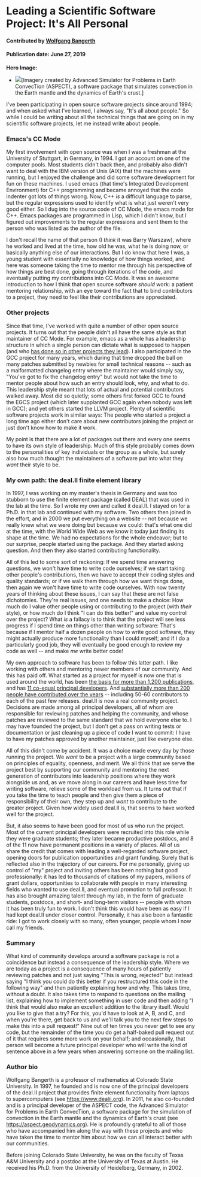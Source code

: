 # Leading a Scientific Software Project: It's All Personal

#### Contributed by [Wolfgang Bangerth](https://github.com/martagarciamartinez)

#### Publication date: June 27, 2019

**Hero Image:**
 
- <img src="https://github.com/betterscientificsoftware/images/raw/master/Blog_0619_TwoSpheres.jpg" />[Imagery created by Advanced Simulator for Problems in Earth ConvecTion (ASPECT), a software package that simulates convection in the Earth mantle and the dynamics of Earth's crust.]

I've been participating in open source software projects since around
1994; and when asked what I've learned, I always say, "It's all about
people." So while I could be writing about all the technical things
that are going on in my scientific software projects, let me instead
write about people.

### Emacs's CC Mode

My first involvement with open source was when I was a freshman at the
University of Stuttgart, in Germany, in 1994. I got an account on one
of the computer pools. Most students didn't back then, and probably
also didn't want to deal with the IBM version of Unix (AIX) that the
machines were running, but I enjoyed the challenge and did some
software development for fun on these machines. I used emacs (that
time's Integrated Development Environment) for C++ programming and became
annoyed that the code indenter got lots of things wrong. Now, C++ *is*
a difficult language to parse, but the regular expressions used to
identify what is what just weren't very good either. So I dug
into the source code of CC Mode, the emacs mode for C++. Emacs
packages are programmed in Lisp, which I didn't know, but I figured
out improvements to the regular expressions and sent them to the
person who was listed as the author of the file.

I don't recall the name of that person (I *think* it was Barry
Warszaw), where he worked and lived at the time, how old he was, what
he is doing now, or basically anything else of our interactions. But I
do know that here I was, a young student with essentially no knowledge of
how things worked, and here was someone taking the time to mentor me through
his perspective of how things are best done, going through iterations of the code, and
eventually putting my contributions into CC Mode. It was an awesome
introduction to how I think that open source software *should* work: a
patient mentoring relationship, with an eye toward the fact that to
bind  contributors to a project, they need to feel like their
contributions are appreciated.

### Other projects

Since that time, I've worked with quite a number of other open source
projects. It turns out that the people didn't all have the same style as
that maintainer of CC Mode. For example, emacs as a whole has a
leadership structure in which a single person can dictate what is
supposed to happen (and who [has done so in other projects they
lead](https://lwn.net/Articles/753646/)). I also participated in the
GCC project for many years, which during that time dropped the ball on
many patches submitted by newbies for small technical reasons -- such
as a malformatted changelog entry where the maintainer would simply
say, "You've got to fix the changelog entry" but would not take the time to
mentor people about how such an entry should look, why, and what to
do. This leadership style meant that lots of actual and potential
contributors walked away. Most did so quietly; some others first
forked GCC to found the EGCS project (which later supplanted GCC again
when nobody was left in GCC); and yet others started the LLVM
project. Plenty of scientific software projects work in similar ways:
The people who started a project a long time ago either don't care about
new contributors joining the project or just don't know how to make
it work.

My point is that there are a lot of packages
out there and every one seems to have its own style of
leadership. Much of this style probably comes down to the personalities
of key individuals or the group as a whole, but surely also how much
thought the maintainers of a software put into what they *want* their
style to be.

### My own path: the deal.II finite element library

In 1997, I was working on my master's thesis in Germany and was too stubborn to use the finite element
package (called DEAL) that was used in the lab at the time. So I wrote
my own and called it deal.II. I stayed on for a Ph.D. in that lab and
continued with my software. Two others then joined in the effort, and
in 2000 we put everything on a website -- not because we really
knew what we were doing but because we could: that's what one did at
the time, with the World Wide Web as we know it today just finding
its shape at the time. We had no expectations for the whole endeavor; but
to our surprise, people started using the package. And they started asking
question. And then they also started contributing functionality.

All of this led to some sort of reckoning: If we spend time answering
questions, we won't have time to write code ourselves; if we start
taking other people's contributions, then we have to accept their
coding styles and quality standards;  or if we walk them through how
we want things done, then again we won't have time to write code
ourselves. With now twenty years of thinking about these issues, I can
say that these are not false dichotomies. They're real issues, and
one needs to make a choice: How much do I value other people using
or contributing to the project (with *their* style), or how much
do I think "I can do this better!" and value my control over
the project? What *is* a fallacy is to think that the project will see
less progress if I spend time on things other than writing software:
That's because if I mentor half a dozen people on how to write good
software, they might actually produce more functionality than I could
myself; and if I do a particularly good job, they will eventually be
good enough to review my code as well -- and make *me* write better
code!

My own approach to software has been to follow this latter path. I
like working with others and mentoring newer members of our
community. And this has paid off. What started as a project for
myself is now one that is used around the world, has been [the basis
for more than 1,200
publications](https://dealii.org/publications.html), and has [11 co-equal
principal developers](https://dealii.org/authors.html). And
[substantially more than 200 people have contributed over the
years](https://dealii.org/authors.html#author-list) -- including 50-60 
contributors to each of the past few releases. deal.II is now a
real community project. Decisions are made among all principal
developers, all of whom are responsible for reviewing patches and
helping the community, and whose patches are reviewed to the same
standard that we hold everyone else to. I may have founded the project,
but I don't get a pass on writing tests or documentation or just
cleaning up a piece of code I want to commit: I have to have my
patches approved by another maintainer, just like everyone else.

All of this didn't come by accident. It was a choice made every day by
those running the project. We *want* to be a project
with a large community based on principles of equality, openness, and
merit. We all think that we serve the project best by supporting our
community and mentoring the next generation of contributors into
leadership positions where they work alongside us and, as we move
along in our careers and have less time for writing software, relieve
some of the workload from us. It turns out that if you take the time
to teach people and then give them a piece of responsibility of their
own, they step up and *want* to contribute to the greater project.
Given how widely used deal.II is, that seems to have worked well for
the project.

But, it also seems to have been good for most of us who
run the project. Most of the current principal developers were
recruited into this role while they were graduate students; they later became
productive postdocs, and 8 of the 11 now have permanent positions in a
variety of places. All of us share the credit that comes with leading
a well-regarded software project, opening doors for publication
opportunities and grant funding. Surely that is reflected also in the
trajectory of our careers. For me personally, giving up control of
"my" project and inviting others has been nothing but good
professionally: it has led to thousands of citations of my papers,
millions of grant dollars, opportunities to collaborate with people in
many interesting fields who wanted to use deal.II, and eventual
promotion to full professor. It has also brought amazing talent
through my lab, in the form of graduate students, postdocs, and short-
and long-term visitors -- people with whom it has been truly fun to
work. I don't think this would have been as easy if I had kept deal.II
under closer control. Personally, it has also been a fantastic
ride: I got to work closely with so many, often younger, people whom I
now call my friends.

### Summary

What kind of community develops around a software package is not a coincidence
but instead a consequence of the leadership style. Where we are today as a
project is a consequence of many hours of patiently reviewing patches and
not just saying "This is wrong, rejected!" but instead saying "I think you could do this
better if you restructured this code in the following way" and then patiently
explaining how and why. This takes time, without a doubt. It also takes time
to respond to questions on the mailing list, explaining how to implement
something in user code and then adding "I think that would also make an
excellent addition to the library itself. Would you like to give that a try?
For this, you'd have to look at A, B, and C, and when you're there, get
back to us and we'll talk you to the next few steps to make this into a
pull request!" Nine out of ten times you never get to see any code, but
the remainder of the time you do get a half-baked pull request out of
it that requires some more work on your behalf; and occasionally, that
person will become a future principal developer who will write the kind
of sentence above in a few years when answering someone on the mailing
list.

### Author bio

Wolfgang Bangerth is a professor of mathematics at Colorado State
University. In 1997, he founded and is now one of the principal developers of the
deal.II project that provides finite element functionality from
laptops to supercomputers (see https://www.dealii.org). In 2011, he also
co-founded and is a principal developer of the ASPECT code, the
Advanced Simulator for Problems in Earth ConvecTion, a software
package for the simulation of convection in the Earth mantle and the
dynamics of Earth's crust (see https://aspect.geodynamics.org). He is
profoundly grateful to all of those who have accompanied him along
the way with these projects and who have taken the time to mentor
him about how we can all interact better with our communities.

Before joining Colorado State University, he was on the faculty of
Texas A&M University and a postdoc at the University of Texas at
Austin. He received his Ph.D. from the University of Heidelberg,
Germany, in 2002.

<!---
Publish: preview
Categories: collaboration
Topics: strategies for more effective teams
Tags: bssw-blog-article
Level: 2
Prerequisites: default
Aggregate: none
--->
